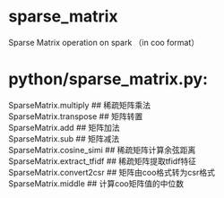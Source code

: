# sparse_matrix
Sparse Matrix operation on spark （in coo format）


# python/sparse_matrix.py:
  SparseMatrix.multiply            ## 稀疏矩阵乘法  
  SparseMatrix.transpose           ## 矩阵转置    
  SparseMatrix.add                 ## 矩阵加法    
  SparseMatrix.sub                 ## 矩阵减法      
  SparseMatrix.cosine_simi         ## 稀疏矩阵计算余弦距离    
  SparseMatrix.extract_tfidf       ## 稀疏矩阵提取tfidf特征    
  SparseMatrix.convert2csr         ## 矩阵由coo格式转为csr格式   
  SparseMatrix.middle              ## 计算coo矩阵值的中位数   

